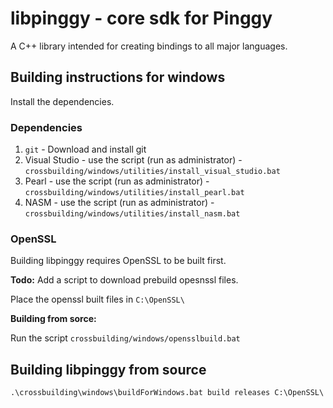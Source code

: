 # libpinggy - core sdk for Pinggy

A C++ library intended for creating bindings to all major languages.

## Building instructions for windows

Install the dependencies.

### Dependencies

1. `git` - Download and install git
2. Visual Studio - use the script (run as administrator) - `crossbuilding/windows/utilities/install_visual_studio.bat`
3. Pearl - use the script (run as administrator) - `crossbuilding/windows/utilities/install_pearl.bat`
4. NASM - use the script (run as administrator) - `crossbuilding/windows/utilities/install_nasm.bat`

### OpenSSL

Building libpinggy requires OpenSSL to be built first.

**Todo:** Add a script to download prebuild opesnssl files.

Place the openssl built files in `C:\OpenSSL\`

**Building from sorce:**

Run the script `crossbuilding/windows/opensslbuild.bat`

## Building  libpinggy from source


`.\crossbuilding\windows\buildForWindows.bat build releases C:\OpenSSL\`